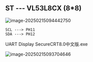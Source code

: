 ##    ST  ---  VL53L8CX  (8*8)

![image-20250215094442750](https://newbie-typora.oss-cn-shenzhen.aliyuncs.com/zhongke/image-20250215094442750.png)

```
SCL ---> PH11
SDA ---> PH12
```

UART Display SecureCRT8.0中文版.exe

![image-20250215093704646](https://newbie-typora.oss-cn-shenzhen.aliyuncs.com/zhongke/image-20250215093704646.png)


